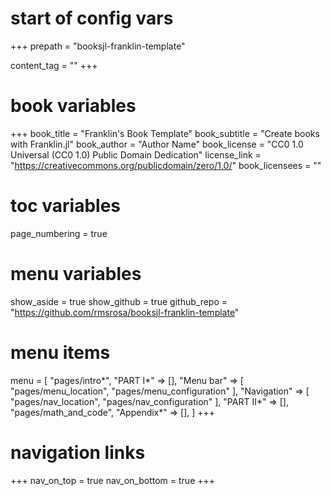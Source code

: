 # start of config vars
+++
prepath = "booksjl-franklin-template"

content_tag = ""
+++

# book variables
+++
book_title = "Franklin's Book Template"
book_subtitle = "Create books with Franklin.jl"
book_author = "Author Name"
book_license = "CC0 1.0 Universal (CC0 1.0) Public Domain Dedication"
license_link = "https://creativecommons.org/publicdomain/zero/1.0/"
book_licensees = ""

# toc variables
page_numbering = true

# menu variables
show_aside = true
show_github = true
github_repo = "https://github.com/rmsrosa/booksjl-franklin-template"

# menu items
menu = [
    "pages/intro*",
    "PART I*" => [],
    "Menu bar" => [
        "pages/menu_location",
        "pages/menu_configuration"
    ],
    "Navigation" => [
        "pages/nav_location",
        "pages/nav_configuration"
    ],
    "PART II*" => [],
    "pages/math_and_code",
    "Appendix*" => [],
]
+++

# navigation links
+++
nav_on_top = true
nav_on_bottom = true
+++
